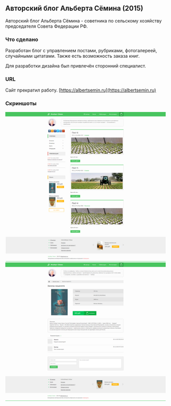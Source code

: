 ## Авторский блог Альберта Сёмина (2015)
Авторский блог Альберта Сёмина - советника по сельскому хозяйству председателя Совета Федерации РФ.

### Что сделано
Разработан блог с управлением постами, рубриками, фотогалереей, случайными цитатами. Также есть возможность заказа книг.

Для разработки дизайна был привлечён сторонний специалист.

### URL
Сайт прекратил работу. [https://albertsemin.ru](https://albertsemin.ru)

### Скриншоты
[![Скриншот 1](screen1.png)](screen1.png)
[![Скриншот 2](screen2.png)](screen2.png)
